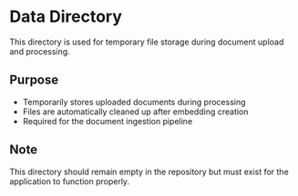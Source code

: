 # Data Directory

This directory is used for temporary file storage during document upload and processing.

## Purpose
- Temporarily stores uploaded documents during processing
- Files are automatically cleaned up after embedding creation
- Required for the document ingestion pipeline

## Note
This directory should remain empty in the repository but must exist for the application to function properly.